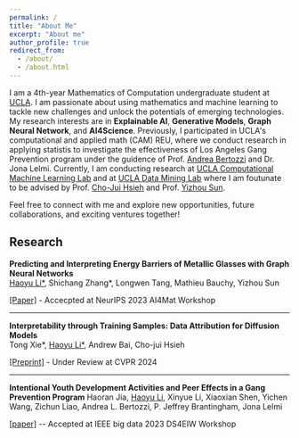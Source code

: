 ```yaml
---
permalink: /
title: "About Me"
excerpt: "About me"
author_profile: true
redirect_from: 
  - /about/
  - /about.html
---
```


I am a 4th-year Mathematics of Computation undergraduate student at [UCLA](https://www.ucla.edu/). I am passionate about using mathematics and machine learning to tackle new challenges and unlock the potentials of emerging technologies. My research interests are in **Explainable AI**, **Generative Models**, **Graph Neural Network**, and **AI4Science**. Previously, I participated in UCLA's computational and applied math (CAM) REU, where we conduct research in applying statistis to investigate the effectiveness of Los Angeles Gang Prevention program under the guidence of Prof. [Andrea Bertozzi](https://www.math.ucla.edu/~bertozzi/) and Dr. Jona Lelmi. Currently, I am conducting research at [UCLA Computational Machine Learning Lab](https://sites.google.com/view/chohsieh-research/home) and at [UCLA Data Mining Lab](https://ucla-dm.github.io/DM_website/) where I am foutunate to be advised by Prof. [Cho-Jui Hsieh](https://web.cs.ucla.edu/~chohsieh/) and Prof. [Yizhou Sun](https://web.cs.ucla.edu/~yzsun/). 

Feel free to connect with me and explore new opportunities, future collaborations, and exciting ventures together!



## Research

**Predicting and Interpreting Energy Barriers of Metallic Glasses with Graph Neural Networks**  
<ins>Haoyu Li\*</ins>, Shichang Zhang\*, Longwen Tang, Mathieu Bauchy, Yizhou Sun

[[Paper]](https://openreview.net/forum?id=2PucSD895t) - Accecpted at NeurIPS 2023 AI4Mat Workshop

---

**Interpretability through Training Samples: Data Attribution for Diffusion Models**  
Tong Xie\*, <ins>Haoyu Li\*</ins>, Andrew Bai, Cho-jui Hsieh

[[Preprint]](https://haoyuli02.github.io/files/diffusion_arxiv.pdf) - Under Review at CVPR 2024

---

**Intentional Youth Development Activities and Peer Effects in a Gang Prevention Program**
Haoran Jia, <ins>Haoyu Li</ins>, Xinyue Li, Xiaoxian Shen, Yichen Wang, Zichun Liao, Andrea L. Bertozzi, P. Jeffrey Brantingham, Jona Lelmi

[[paper]](https://haoyuli02.github.io/files/reu_paper.pdf) -- Accepted at IEEE big data 2023 DS4EIW Workshop
